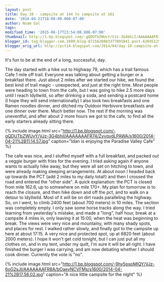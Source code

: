 ```yaml
---
layout: post
title: Day 10 - campsite at 144 to campsite at 161
date: '2014-04-21T18:00:00.000-07:00'
author: Noam Gal
tags:
modified_time: '2015-06-17T23:54:08.886-07:00'
thumbnail: http://1.bp.blogspot.com/-gQDUTbZWUvY/VJz-3G4bhiI/AAAAAAAFR74/ZyvqydLPAWA/s72-c/2014-04-21%2B11.14.57.jpg
blogger_id: tag:blogger.com,1999:blog-8715620883377891841.post-6269512580271877436
blogger_orig_url: http://pct14.blogspot.com/2014/04/day-10-campsite-at-144-to-campsite-at.html
---
```


It's fun to be at the end of a long, successful, day.

The day started with a hike out to Highway 79, which has a trail famous Cafe 1 mile off trail. Everyone was talking about getting a burger or a breakfast there. Just about 2 miles after we started our hike, we found the best kind of trail magic - unexpected, and just at the right time. Most people were heading to town from the cafe, but I was going to hike 2.5 more days until I reach Idyllwild, so after drinking a soda, and sending a postcard home (I hope they will send internationally) I also took two breakfasts and one Ramen noodles dinner, and ditched my Outdoor Herbivore breakfasts and one dinner over there. Much better now. The rest if the morning was uneventful, and after about 2 more hours we got to the cafe, to find all the early starters already sitting there.

{% include image.html src="http://1.bp.blogspot.com/-gQDUTbZWUvY/VJz-3G4bhiI/AAAAAAAFR74/ZyvqydLPAWA/s1600/2014-04-21%2B11.14.57.jpg" caption="Idan is enjoying the Paradise Valley Cafe" %}

The cafe was nice, and I stuffed myself with a full breakfast, and packed out a veggie burger with fries for the evening. I tried asking again if anyone wants to actually hike away, but they were all set on hitching to town, and were already making sleeping arrangements. At about noon I headed back up towards the PCT (add 2 miles to my daily total!) and then I crossed the road and entered the "other side". A quick explanation: the PCT is closed from mile 162.6, up to somewhere on mile 170+. My plan for tomorrow is to reach the closure, and then hike down and off the pct, and to walk on a detour to Idyllwild. Most of it will be on dirt roads paralleling the highway. So, on I went, to climb 2400 feet (about 700 meters) in 10 miles. The section was completely empty. I only saw some horse tracks along the way. I tried learning from yesterday's mistake, and made a "long", half hour, break at a campsite 4 miles in, only leaving it at 15:00, when the heat was beginning to break. The views were very nice and mountainy, with many shady spots, and places for rest. I walked rather slowly, and finally got to the campsite up here at about 17:15. A very nice and protected spot, up at 6820 feet (about 2000 meters). I hope it won't get cold tonight, but I can just put all my clothes on, and in my tent, under my quilt, I'm sure it will be all right. I have finished the burger I was carrying, and am now debating whether I should cook dinner. Currently the vote is "no".

{% include image.html src="http://1.bp.blogspot.com/-9hy5pspMlQY/VJz-6oG2sJI/AAAAAAAFR8A/bOaevNCVFMs/s1600/2014-04-21%2B17.56.02.jpg" caption="A nice little campsite for the night" %}
